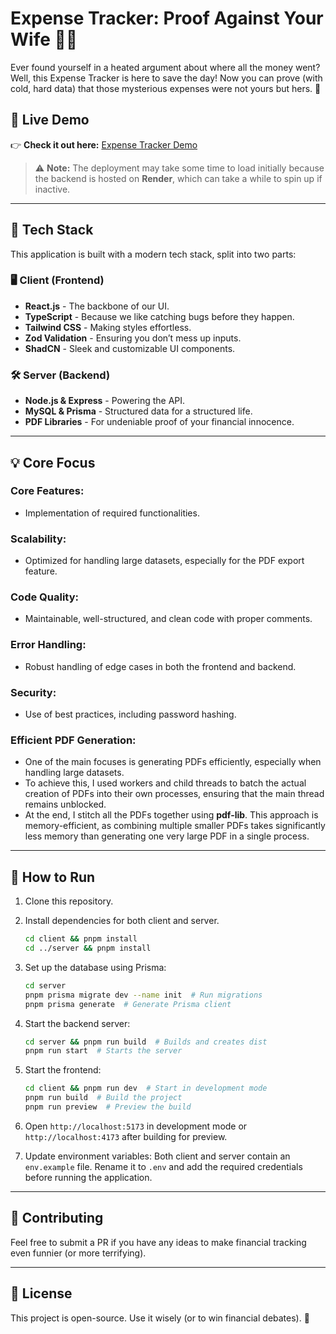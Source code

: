 # Expense Tracker: Proof Against Your Wife 🥾💸  

Ever found yourself in a heated argument about where all the money went? Well, this Expense Tracker is here to save the day! Now you can prove (with cold, hard data) that those mysterious expenses were not yours but hers. 🤭  

## 🚀 Live Demo  
👉 **Check it out here:** [Expense Tracker Demo](https://expense-tracker-demo-five.vercel.app)  

> ⚠️ **Note:** The deployment may take some time to load initially because the backend is hosted on **Render**, which can take a while to spin up if inactive.  

---  

## 🚀 Tech Stack  
This application is built with a modern tech stack, split into two parts:  

### 🖥 Client (Frontend)  
- **React.js** - The backbone of our UI.  
- **TypeScript** - Because we like catching bugs before they happen.  
- **Tailwind CSS** - Making styles effortless.  
- **Zod Validation** - Ensuring you don’t mess up inputs.  
- **ShadCN** - Sleek and customizable UI components.  

### 🛠 Server (Backend)  
- **Node.js & Express** - Powering the API.  
- **MySQL & Prisma** - Structured data for a structured life.  
- **PDF Libraries** - For undeniable proof of your financial innocence.  

---  

## 💡 Core Focus  

### Core Features:  
   - Implementation of required functionalities.  

### Scalability:  
   - Optimized for handling large datasets, especially for the PDF export feature.  

### Code Quality:  
   - Maintainable, well-structured, and clean code with proper comments.  

### Error Handling:  
   - Robust handling of edge cases in both the frontend and backend.  

### Security:  
   - Use of best practices, including password hashing.  

### Efficient PDF Generation:  
   - One of the main focuses is generating PDFs efficiently, especially when handling large datasets.  
   - To achieve this, I used workers and child threads to batch the actual creation of PDFs into their own processes, ensuring that the main thread remains unblocked.  
   - At the end, I stitch all the PDFs together using **pdf-lib**. This approach is memory-efficient, as combining multiple smaller PDFs takes significantly less memory than generating one very large PDF in a single process.  

---  

## 🐜 How to Run  

1. Clone this repository.  
2. Install dependencies for both client and server.  
   ```bash
   cd client && pnpm install  
   cd ../server && pnpm install  
   ```  
3. Set up the database using Prisma:  
   ```bash
   cd server
   pnpm prisma migrate dev --name init  # Run migrations
   pnpm prisma generate  # Generate Prisma client
   ```  
4. Start the backend server:  
   ```bash
   cd server && pnpm run build  # Builds and creates dist
   pnpm run start  # Starts the server
   ```  
5. Start the frontend:  
   ```bash
   cd client && pnpm run dev  # Start in development mode
   pnpm run build  # Build the project
   pnpm run preview  # Preview the build
   ```  
6. Open `http://localhost:5173` in development mode or `http://localhost:4173` after building for preview.  

7. Update environment variables: Both client and server contain an `env.example` file. Rename it to `.env` and add the required credentials before running the application.  

---  

## 🤝 Contributing  
Feel free to submit a PR if you have any ideas to make financial tracking even funnier (or more terrifying).  

---  

## 💜 License  
This project is open-source. Use it wisely (or to win financial debates). 🤭
